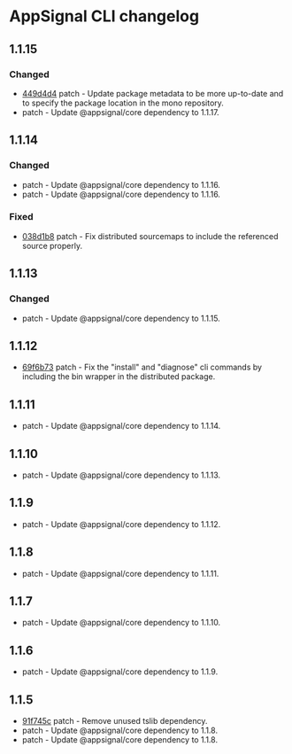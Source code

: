 # AppSignal CLI changelog

## 1.1.15

### Changed

- [449d4d4](https://github.com/appsignal/appsignal-javascript/commit/449d4d40381e7e6c13076732a8b4e7f65f94d5db) patch - Update package metadata to be more up-to-date and to specify the package location in the mono repository.
- patch - Update @appsignal/core dependency to 1.1.17.

## 1.1.14

### Changed

- patch - Update @appsignal/core dependency to 1.1.16.
- patch - Update @appsignal/core dependency to 1.1.16.

### Fixed

- [038d1b8](https://github.com/appsignal/appsignal-javascript/commit/038d1b8beb4042b2610ee3db1c6b3bdb3c9e881f) patch - Fix distributed sourcemaps to include the referenced source properly.

## 1.1.13

### Changed

- patch - Update @appsignal/core dependency to 1.1.15.

## 1.1.12

- [69f6b73](https://github.com/appsignal/appsignal-javascript/commit/69f6b73bf09b7b73075f23f0580c2d86a2ba4c03) patch - Fix the "install" and "diagnose" cli commands by including the bin wrapper in the distributed package.

## 1.1.11

- patch - Update @appsignal/core dependency to 1.1.14.

## 1.1.10

- patch - Update @appsignal/core dependency to 1.1.13.

## 1.1.9

- patch - Update @appsignal/core dependency to 1.1.12.

## 1.1.8

- patch - Update @appsignal/core dependency to 1.1.11.

## 1.1.7

- patch - Update @appsignal/core dependency to 1.1.10.

## 1.1.6

- patch - Update @appsignal/core dependency to 1.1.9.

## 1.1.5

- [91f745c](https://github.com/appsignal/appsignal-javascript/commit/91f745c781d68d9726ed4ed10f51da309a2ab4e7) patch - Remove unused tslib dependency.
- patch - Update @appsignal/core dependency to 1.1.8.
- patch - Update @appsignal/core dependency to 1.1.8.
